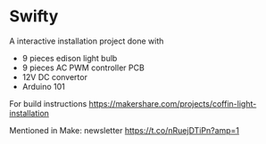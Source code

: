 # Swifty
A interactive installation project done with
- 9 pieces edison light bulb
- 9 pieces AC PWM controller PCB
- 12V DC convertor
- Arduino 101

For build instructions https://makershare.com/projects/coffin-light-installation

Mentioned in Make: newsletter https://t.co/nRuejDTiPn?amp=1
